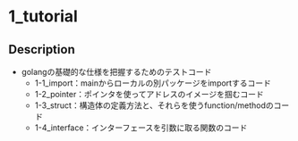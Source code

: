# 1_tutorial

## Description
- golangの基礎的な仕様を把握するためのテストコード
  - 1-1_import：mainからローカルの別パッケージをimportするコード
  - 1-2_pointer：ポインタを使ってアドレスのイメージを掴むコード
  - 1-3_struct：構造体の定義方法と、それらを使うfunction/methodのコード
  - 1-4_interface：インターフェースを引数に取る関数のコード
